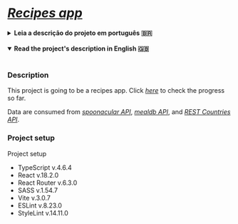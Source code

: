# _[Recipes app](https://recipes-app-andersonfpcorrea.netlify.app/)_

<details>
<summary><strong>Leia a descrição do projeto em português 🇧🇷</strong></summary>
<br />

### Descrição

Este projeto será um app de receitas. Clique aqui _[aqui](https://recipes-app-andersonfpcorrea.netlify.app/)_ para conferir o progresso até o momento.

São consumidos dados das seguintes APIs: _[spoonacular API](https://spoonacular.com/food-api/)_, _[mealdb API](https://www.themealdb.com/api.php)_, e _[REST Countries API](https://restcountries.com/#rest-countries)_.

### Setup do projeto

- TypeScript v.4.6.4
- React v.18.2.0
- React Router v.6.3.0
- SASS v.1.54.7
- Vite v.3.0.7
- ESLint v.8.23.0
- StyleLint v.14.11.0

</details>
<br />
<details open>
<summary><strong>Read the project's description in English 🇬🇧</strong></summary>
<br />

### Description

This project is going to be a recipes app. Click _[here](https://recipes-app-andersonfpcorrea.netlify.app/)_ to check the progress so far.

Data are consumed from _[spoonacular API](https://spoonacular.com/food-api/)_, _[mealdb API](https://www.themealdb.com/api.php)_, and _[REST Countries API](https://restcountries.com/#rest-countries)_.

### Project setup

Project setup

- TypeScript v.4.6.4
- React v.18.2.0
- React Router v.6.3.0
- SASS v.1.54.7
- Vite v.3.0.7
- ESLint v.8.23.0
- StyleLint v.14.11.0

</details>
